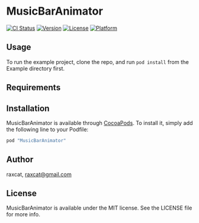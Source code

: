 # MusicBarAnimator

[![CI Status](http://img.shields.io/travis/raxcat/MusicBarAnimator.svg?style=flat)](https://travis-ci.org/raxcat/MusicBarAnimator)
[![Version](https://img.shields.io/cocoapods/v/MusicBarAnimator.svg?style=flat)](http://cocoapods.org/pods/MusicBarAnimator)
[![License](https://img.shields.io/cocoapods/l/MusicBarAnimator.svg?style=flat)](http://cocoapods.org/pods/MusicBarAnimator)
[![Platform](https://img.shields.io/cocoapods/p/MusicBarAnimator.svg?style=flat)](http://cocoapods.org/pods/MusicBarAnimator)

## Usage

To run the example project, clone the repo, and run `pod install` from the Example directory first.

## Requirements

## Installation

MusicBarAnimator is available through [CocoaPods](http://cocoapods.org). To install
it, simply add the following line to your Podfile:

```ruby
pod "MusicBarAnimator"
```

## Author

raxcat, raxcat@gmail.com

## License

MusicBarAnimator is available under the MIT license. See the LICENSE file for more info.
